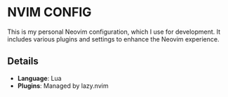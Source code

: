 # NVIM CONFIG

This is my personal Neovim configuration, which I use for development. It includes various plugins and settings to enhance the Neovim experience.

## Details

- **Language**: Lua
- **Plugins**: Managed by lazy.nvim

